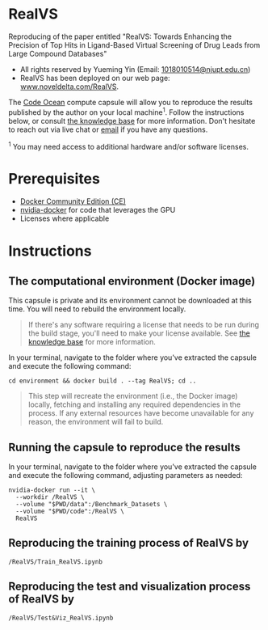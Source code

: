 # RealVS
Reproducing of the paper entitled "RealVS: Towards Enhancing the Precision of Top Hits in Ligand-Based Virtual Screening of Drug Leads from Large Compound Databases"

- All rights reserved by Yueming Yin (Email: 1018010514@njupt.edu.cn)
- RealVS has been deployed on our web page: www.noveldelta.com/RealVS.

The [Code Ocean](https://codeocean.com) compute capsule will allow you to reproduce the results published by the author on your local machine<sup>1</sup>. Follow the instructions below, or consult [the knowledge base](https://help.codeocean.com/user-manual/sharing-and-finding-published-capsules/exporting-capsules-and-reproducing-results-on-your-local-machine) for more information. Don't hesitate to reach out via live chat or [email](mailto:support@codeocean.com) if you have any questions.

<sup>1</sup> You may need access to additional hardware and/or software licenses.

# Prerequisites

- [Docker Community Edition (CE)](https://www.docker.com/community-edition)
- [nvidia-docker](https://github.com/NVIDIA/nvidia-docker/) for code that leverages the GPU
- Licenses where applicable

# Instructions

## The computational environment (Docker image)

This capsule is private and its environment cannot be downloaded at this time. You will need to rebuild the environment locally.

> If there's any software requiring a license that needs to be run during the build stage, you'll need to make your license available. See [the knowledge base](https://help.codeocean.com/user-manual/sharing-and-finding-published-capsules/exporting-capsules-and-reproducing-results-on-your-local-machine) for more information.

In your terminal, navigate to the folder where you've extracted the capsule and execute the following command:
```shell
cd environment && docker build . --tag RealVS; cd ..
```

> This step will recreate the environment (i.e., the Docker image) locally, fetching and installing any required dependencies in the process. If any external resources have become unavailable for any reason, the environment will fail to build.

## Running the capsule to reproduce the results

In your terminal, navigate to the folder where you've extracted the capsule and execute the following command, adjusting parameters as needed:
```shell
nvidia-docker run --it \
  --workdir /RealVS \
  --volume "$PWD/data":/Benchmark_Datasets \
  --volume "$PWD/code":/RealVS \
  RealVS
```
## Reproducing the training process of RealVS by
```
/RealVS/Train_RealVS.ipynb
```
## Reproducing the test and visualization process of RealVS by
```
/RealVS/Test&Viz_RealVS.ipynb
